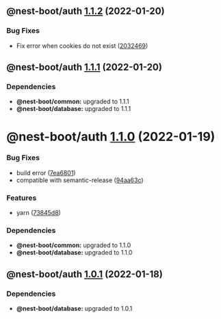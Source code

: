 ## @nest-boot/auth [1.1.2](https://github.com/d4rkcr0w/nest-boot/compare/@nest-boot/auth@1.1.1...@nest-boot/auth@1.1.2) (2022-01-20)


### Bug Fixes

* Fix error when cookies do not exist ([2032469](https://github.com/d4rkcr0w/nest-boot/commit/20324694c752d6c69872d2b88f2de7eb0ff7b621))

## @nest-boot/auth [1.1.1](https://github.com/d4rkcr0w/nest-boot/compare/@nest-boot/auth@1.1.0...@nest-boot/auth@1.1.1) (2022-01-20)





### Dependencies

* **@nest-boot/common:** upgraded to 1.1.1
* **@nest-boot/database:** upgraded to 1.1.1

# @nest-boot/auth [1.1.0](https://github.com/d4rkcr0w/nest-boot/compare/@nest-boot/auth@1.0.1...@nest-boot/auth@1.1.0) (2022-01-19)


### Bug Fixes

* build error ([7ea6801](https://github.com/d4rkcr0w/nest-boot/commit/7ea6801200bf4869d17461769335d8887388657c))
* compatible with semantic-release ([94aa63c](https://github.com/d4rkcr0w/nest-boot/commit/94aa63cd1f8f7c850a71180ac6cdc300234a78d1))


### Features

* yarn ([73845d8](https://github.com/d4rkcr0w/nest-boot/commit/73845d8f3b2038c1814faa86b6170bc9a05502aa))





### Dependencies

* **@nest-boot/common:** upgraded to 1.1.0
* **@nest-boot/database:** upgraded to 1.1.0

## @nest-boot/auth [1.0.1](https://github.com/d4rkcr0w/nest-boot/compare/@nest-boot/auth@1.0.0...@nest-boot/auth@1.0.1) (2022-01-18)





### Dependencies

* **@nest-boot/database:** upgraded to 1.0.1
